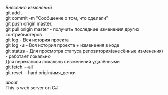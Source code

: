 *Внесение изменений*  
git add .  
git commit -m "Сообщение о том, что сделали"  
git push origin master.  
git pull origin master - получить последние изменения других контрибьютеров  
git log - Вся история проекта  
git log -u - Вся история проекта + изменения в коде  
git status - Для просмотра статуса репозитория(внесённые изменения) - работает локально  
Для перезаписи локальных изменений удалёнными  
git fetch --all  
git reset --hard origin/имя_ветки  

*about*  
This is web server on C#  
